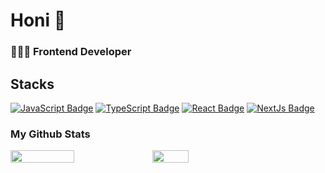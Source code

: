 # Honi 🐣
 <h3>👩🏻‍💻 Frontend Developer</h3>


## Stacks
[![JavaScript Badge](https://img.shields.io/badge/Javascript-ffb13b?style=flat&logo=Javascript&logoColor=white)](https://ecma-international.org/) [![TypeScript Badge](https://img.shields.io/badge/Typescript-235A97?style=flat&logo=Typescript&logoColor=white)](https://www.typescriptlang.org/) [![React Badge](https://img.shields.io/badge/React-61DAFB?style=flat&logo=React&logoColor=white)](https://reactjs.org/) [![NextJs Badge](https://img.shields.io/badge/Next.js-000000?style=flat&logo=Next.js&logoColor=white)](https://Nextjs.org/)
<p align="left">
  <h3>My Github Stats</h3>
  <div style="display: flex;">
    <img src="https://github-readme-stats.vercel.app/api?username=honi31&theme=default&show_icons=true&hide_border=true" width="45%"/>
    <img src="https://github-readme-stats.vercel.app/api/top-langs/?username=honi31&theme=default&layout=compact" width="34%"/>
  </div>
</p>

<!---
**honi31/honi31** is a ✨ _special_ ✨ repository because its `README.md` (this file) appears on your GitHub profile.

Here are some ideas to get you started:

- 🔭 I’m currently working on ...
- 🌱 I’m currently learning ...
- 👯 I’m looking to collaborate on ...
- 🤔 I’m looking for help with ...
- 💬 Ask me about ...
- 📫 How to reach me: ...
- 😄 Pronouns: ...
- ⚡ Fun fact: ...
-->
